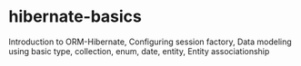 # hibernate-basics
Introduction to ORM-Hibernate, Configuring session factory, Data modeling using basic type, collection, enum, date, entity, Entity associationship
